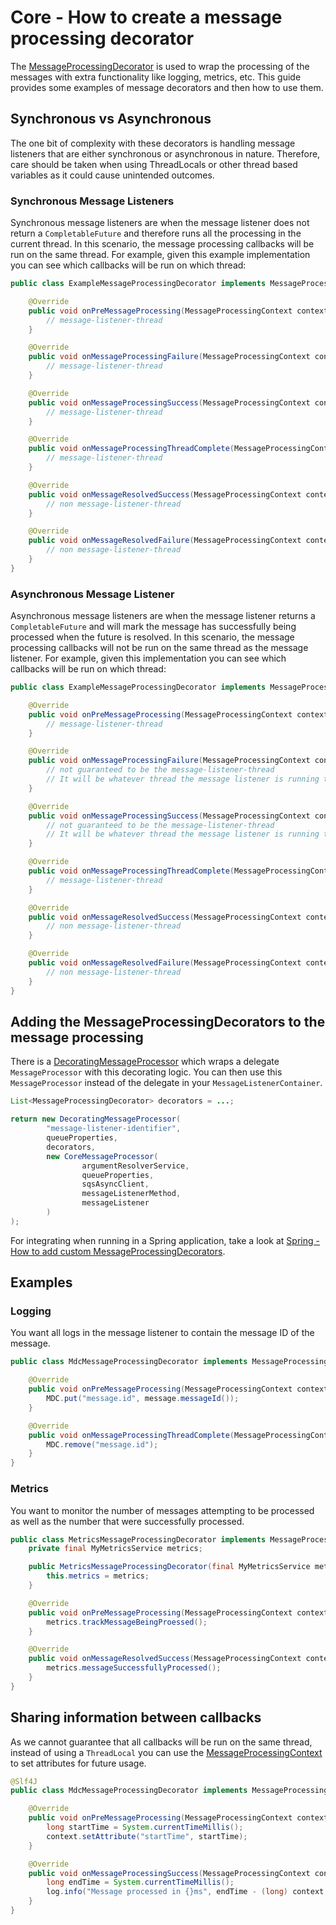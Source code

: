 # Core - How to create a message processing decorator

The [MessageProcessingDecorator](../../../api/src/main/java/com/jashmore/sqs/decorator/MessageProcessingDecorator.java) is used
to wrap the processing of the messages with extra functionality like logging, metrics, etc. This guide provides some examples of message decorators and
then how to use them.

## Synchronous vs Asynchronous

The one bit of complexity with these decorators is handling message listeners that are either synchronous or asynchronous in nature. Therefore, care should
be taken when using ThreadLocals or other thread based variables as it could cause unintended outcomes.

### Synchronous Message Listeners

Synchronous message listeners are when the message listener does not return a `CompletableFuture` and therefore runs all the processing in the current thread.
In this scenario, the message processing callbacks will be run on the same thread. For example, given this example implementation you can see which
callbacks will be run on which thread:

```java
public class ExampleMessageProcessingDecorator implements MessageProcessingDecorator {

    @Override
    public void onPreMessageProcessing(MessageProcessingContext context, Message message) {
        // message-listener-thread
    }

    @Override
    public void onMessageProcessingFailure(MessageProcessingContext context, Message message, Throwable throwable) {
        // message-listener-thread
    }

    @Override
    public void onMessageProcessingSuccess(MessageProcessingContext context, Message message, Object object) {
        // message-listener-thread
    }

    @Override
    public void onMessageProcessingThreadComplete(MessageProcessingContext context, Message message) {
        // message-listener-thread
    }

    @Override
    public void onMessageResolvedSuccess(MessageProcessingContext context, Message message) {
        // non message-listener-thread
    }

    @Override
    public void onMessageResolvedFailure(MessageProcessingContext context, Message message, Throwable throwable) {
        // non message-listener-thread
    }
}

```

### Asynchronous Message Listener

Asynchronous message listeners are when the message listener returns a `CompletableFuture` and will mark the message has successfully being processed when
the future is resolved. In this scenario, the message processing callbacks will not be run on the same thread as the message listener. For example, given
this implementation you can see which callbacks will be run on which thread:

```java
public class ExampleMessageProcessingDecorator implements MessageProcessingDecorator {

    @Override
    public void onPreMessageProcessing(MessageProcessingContext context, Message message) {
        // message-listener-thread
    }

    @Override
    public void onMessageProcessingFailure(MessageProcessingContext context, Message message, Throwable throwable) {
        // not guaranteed to be the message-listener-thread
        // It will be whatever thread the message listener is running the message processing on
    }

    @Override
    public void onMessageProcessingSuccess(MessageProcessingContext context, Message message, Object object) {
        // not guaranteed to be the message-listener-thread
        // It will be whatever thread the message listener is running the message processing on
    }

    @Override
    public void onMessageProcessingThreadComplete(MessageProcessingContext context, Message message) {
        // message-listener-thread
    }

    @Override
    public void onMessageResolvedSuccess(MessageProcessingContext context, Message message) {
        // non message-listener-thread
    }

    @Override
    public void onMessageResolvedFailure(MessageProcessingContext context, Message message, Throwable throwable) {
        // non message-listener-thread
    }
}

```

## Adding the MessageProcessingDecorators to the message processing

There is a [DecoratingMessageProcessor](../../../core/src/main/java/com/jashmore/sqs/processor/DecoratingMessageProcessor.java) which
wraps a delegate `MessageProcessor` with this decorating logic. You can then use this `MessageProcessor` instead of the delegate in your
`MessageListenerContainer`.

```java
List<MessageProcessingDecorator> decorators = ...;

return new DecoratingMessageProcessor(
        "message-listener-identifier",
        queueProperties,
        decorators,
        new CoreMessageProcessor(
                argumentResolverService,
                queueProperties,
                sqsAsyncClient,
                messageListenerMethod,
                messageListener
        )
);
```

For integrating when running in a Spring application, take a look at
[Spring - How to add custom MessageProcessingDecorators](../spring/spring-how-to-add-custom-message-processing-decorators.md).

## Examples

### Logging

You want all logs in the message listener to contain the message ID of the message.

```java
public class MdcMessageProcessingDecorator implements MessageProcessingDecorator {

    @Override
    public void onPreMessageProcessing(MessageProcessingContext context, Message message) {
        MDC.put("message.id", message.messageId());
    }

    @Override
    public void onMessageProcessingThreadComplete(MessageProcessingContext context, Message message) {
        MDC.remove("message.id");
    }
}

```

### Metrics

You want to monitor the number of messages attempting to be processed as well as the number that were successfully processed.

```java
public class MetricsMessageProcessingDecorator implements MessageProcessingDecorator {
    private final MyMetricsService metrics;

    public MetricsMessageProcessingDecorator(final MyMetricsService metrics) {
        this.metrics = metrics;
    }

    @Override
    public void onPreMessageProcessing(MessageProcessingContext context, Message message) {
        metrics.trackMessageBeingProessed();
    }

    @Override
    public void onMessageResolvedSuccess(MessageProcessingContext context, Message message) {
        metrics.messageSuccessfullyProcessed();
    }
}

```

## Sharing information between callbacks

As we cannot guarantee that all callbacks will be run on the same thread, instead of using a `ThreadLocal` you can use the
[MessageProcessingContext](../../../api/src/main/java/com/jashmore/sqs/decorator/MessageProcessingContext.java) to set
attributes for future usage.

```java
@Slf4J
public class MdcMessageProcessingDecorator implements MessageProcessingDecorator {

    @Override
    public void onPreMessageProcessing(MessageProcessingContext context, Message message) {
        long startTime = System.currentTimeMillis();
        context.setAttribute("startTime", startTime);
    }

    @Override
    public void onMessageProcessingSuccess(MessageProcessingContext context, Message message, Object object) {
        long endTime = System.currentTimeMillis();
        log.info("Message processed in {}ms", endTime - (long) context.getAttribute("startTime"));
    }
}

```
